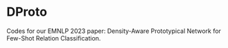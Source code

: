 # DProto
Codes for our EMNLP 2023 paper: Density-Aware Prototypical Network for Few-Shot Relation Classification.
